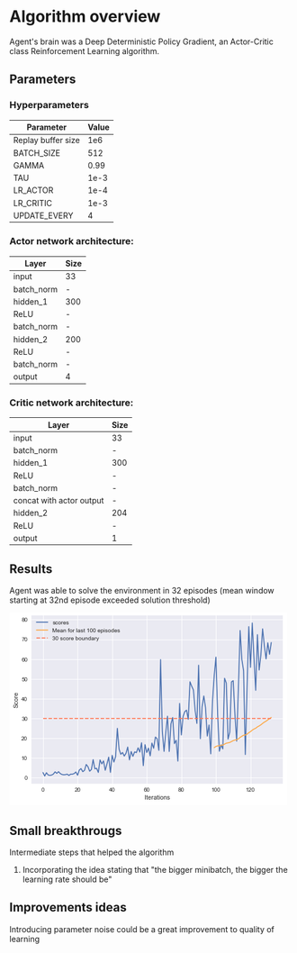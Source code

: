 # Algorithm overview
Agent's brain was a Deep Deterministic Policy Gradient, an Actor-Critic class Reinforcement Learning algorithm.

## Parameters
### Hyperparameters
| Parameter | Value|
| --- | --- |
| Replay buffer size | 1e6 |
| BATCH_SIZE | 512 |        
| GAMMA | 0.99 |           
| TAU | 1e-3 |             
| LR_ACTOR | 1e-4 |        
| LR_CRITIC | 1e-3 |       
| UPDATE_EVERY | 4 |

### Actor network architecture:
| Layer | Size |
| --- | --- |
| input | 33 |
| batch_norm | - |
| hidden_1 | 300 |
| ReLU | - |
| batch_norm | - |
| hidden_2 | 200 |
| ReLU | - |
| batch_norm | - |
| output | 4 |


### Critic network architecture:
| Layer | Size |
| --- | --- |
| input | 33 |
| batch_norm | - |
| hidden_1 | 300 |
| ReLU | - |
| batch_norm | - |
| concat with actor output | - |
| hidden_2 | 204 |
| ReLU | - |
| output | 1 |


## Results
Agent was able to solve the environment in 32 episodes (mean window starting at 32nd episode exceeded solution threshold)

![Result](result.png)

## Small breakthrougs
Intermediate steps that helped the algorithm

1. Incorporating the idea stating that "the bigger minibatch, the bigger the learning rate should be"

## Improvements ideas
Introducing parameter noise could be a great improvement to quality of learning
